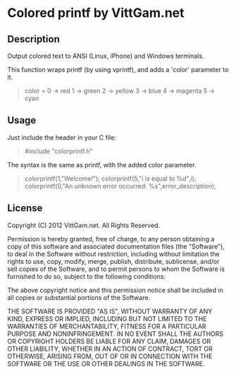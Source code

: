 # Colored printf by VittGam.net

## Description

Output colored text to ANSI (Linux, iPhone) and Windows terminals.

This function wraps printf (by using vprintf), and adds a 'color' parameter to it.

> color = 0 -> red
>         1 -> green
>         2 -> yellow
>         3 -> blue
>         4 -> magenta
>         5 -> cyan

## Usage

Just include the header in your C file:

> #include "colorprintf.h"

The syntax is the same as printf, with the added color parameter.

> colorprintf(1,"Welcome!");
> colorprintf(5,"i is equal to %d",i);
> colorprintf(0,"An unknown error occurred: %s",error_description);

## License

Copyright (C) 2012 VittGam.net. All Rights Reserved.

Permission is hereby granted, free of charge, to any person obtaining a copy of this software and associated documentation files (the "Software"), to deal in the Software without restriction, including without limitation the rights to use, copy, modify, merge, publish, distribute, sublicense, and/or sell copies of the Software, and to permit persons to whom the Software is furnished to do so, subject to the following conditions:

The above copyright notice and this permission notice shall be included in all copies or substantial portions of the Software.

THE SOFTWARE IS PROVIDED "AS IS", WITHOUT WARRANTY OF ANY KIND, EXPRESS OR IMPLIED, INCLUDING BUT NOT LIMITED TO THE WARRANTIES OF MERCHANTABILITY, FITNESS FOR A PARTICULAR PURPOSE AND NONINFRINGEMENT. IN NO EVENT SHALL THE AUTHORS OR COPYRIGHT HOLDERS BE LIABLE FOR ANY CLAIM, DAMAGES OR OTHER LIABILITY, WHETHER IN AN ACTION OF CONTRACT, TORT OR OTHERWISE, ARISING FROM, OUT OF OR IN CONNECTION WITH THE SOFTWARE OR THE USE OR OTHER DEALINGS IN THE SOFTWARE.


